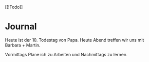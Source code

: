 [[!Todo]] 
# Journal

Heute ist der 10. Todestag von Papa. Heute Abend treffen wir uns mit Barbara + Martin. 

Vormittags Plane ich zu Arbeiten und Nachmittags zu lernen. 




